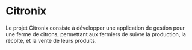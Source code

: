 # Citronix
Le projet Citronix consiste à développer une application de gestion pour une ferme de citrons, permettant aux fermiers de suivre la production, la récolte, et la vente de leurs produits.
